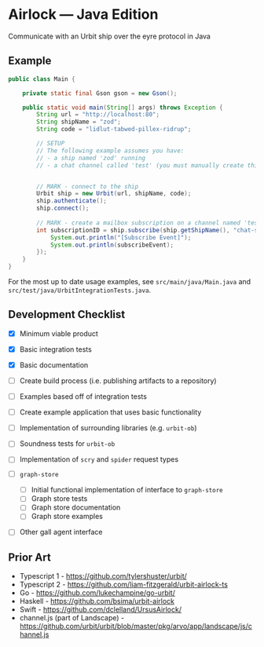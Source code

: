 # Airlock — Java Edition

Communicate with an Urbit ship over the eyre protocol in Java

## Example
```java
public class Main {

	private static final Gson gson = new Gson();

	public static void main(String[] args) throws Exception {
		String url = "http://localhost:80";
		String shipName = "zod";
		String code = "lidlut-tabwed-pillex-ridrup";

		// SETUP
        // The following example assumes you have:
        // - a ship named 'zod' running
        // - a chat channel called 'test' (you must manually create this)


        // MARK - connect to the ship
		Urbit ship = new Urbit(url, shipName, code);
        ship.authenticate();
		ship.connect();
        
        // MARK - create a mailbox subscription on a channel named 'test' 
		int subscriptionID = ship.subscribe(ship.getShipName(), "chat-store", "/mailbox/~zod/test", subscribeEvent -> {
			System.out.println("[Subscribe Event]");
			System.out.println(subscribeEvent);
		});
	}
}

```

For the most up to date usage examples, see `src/main/java/Main.java` and `src/test/java/UrbitIntegrationTests.java`.


## Development Checklist

- [x] Minimum viable product
- [x] Basic integration tests
- [x] Basic documentation
- [ ] Create build process (i.e. publishing artifacts to a repository)
- [ ] Examples based off of integration tests
- [ ] Create example application that uses basic functionality
- [ ] Implementation of surrounding libraries (e.g. `urbit-ob`)
- [ ] Soundness tests for `urbit-ob`
- [ ] Implementation of `scry` and `spider` request types

- [ ] `graph-store`
    - [ ] Initial functional implementation of interface to `graph-store` 
    - [ ] Graph store tests
    - [ ] Graph store documentation
    - [ ] Graph store examples 

- [ ] Other gall agent interface



## Prior Art
- Typescript 1 - https://github.com/tylershuster/urbit/
- Typescript 2 - https://github.com/liam-fitzgerald/urbit-airlock-ts
- Go - https://github.com/lukechampine/go-urbit/
- Haskell - https://github.com/bsima/urbit-airlock
- Swift - https://github.com/dclelland/UrsusAirlock/
- channel.js (part of Landscape) - https://github.com/urbit/urbit/blob/master/pkg/arvo/app/landscape/js/channel.js
